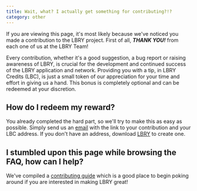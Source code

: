 ```yaml
---
title: Wait, what? I actually get something for contributing?!?
category: other
---
```


If you are viewing this page, it's most likely because we've noticed you made a contribution to the LBRY project. First of all, ***THANK YOU!*** from each one of us at the LBRY Team! 

Every contribution, whether it's a good suggestion, a bug report or raising awareness of LBRY, is crucial for the development and continued success of the LBRY application and network. Providing you with a tip, in LBRY Credits (LBC), is just a small token of our appreciation for your time and effort in giving us a hand. This bonus is completely optional and can be redeemed at your discretion. 

## How do I redeem my reward?
You already completed the hard part, so we'll try to make this as easy as possible. Simply send us an [email](mailto:help@lbry.io) with the link to your contribution and your LBC address. If you don't have an address, download [LBRY](https://lbry.io/what) to create one. 

## I stumbled upon this page while browsing the FAQ, how can I help?

We've compiled a [contributing guide](https://lbry.io/faq/contributing) which is a good place to begin poking around if you are interested in making LBRY great! 
